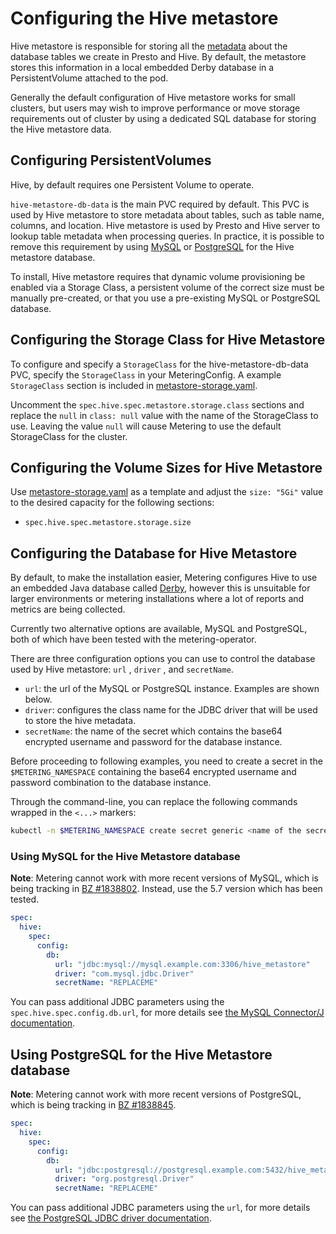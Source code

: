 # Configuring the Hive metastore

Hive metastore is responsible for storing all the [metadata](https://cwiki.apache.org/confluence/display/Hive/Design#Design-MetadataObjects) about the database tables we create in Presto and Hive.
By default, the metastore stores this information in a local embedded Derby database in a PersistentVolume attached to the pod.

Generally the default configuration of Hive metastore works for small clusters, but users may wish to improve performance or move storage requirements out of cluster by using a dedicated SQL database for storing the Hive metastore data.

## Configuring PersistentVolumes

Hive, by default requires one Persistent Volume to operate.

`hive-metastore-db-data` is the main PVC required by default.
This PVC is used by Hive metastore to store metadata about tables, such as table name, columns, and location.
Hive metastore is used by Presto and Hive server to lookup table metadata when processing queries.
In practice, it is possible to remove this requirement by using [MySQL](#use-mysql-for-the-hive-metastore-database) or [PostgreSQL](#use-postgresql-for-the-hive-metastore-database) for the Hive metastore database.

To install, Hive metastore requires that dynamic volume provisioning be enabled via a Storage Class, a persistent volume of the correct size must be manually pre-created, or that you use a pre-existing MySQL or PostgreSQL database.

## Configuring the Storage Class for Hive Metastore

To configure and specify a `StorageClass` for the hive-metastore-db-data PVC, specify the `StorageClass` in your MeteringConfig.
A example `StorageClass` section is included in [metastore-storage.yaml][metastore-storage-config].

Uncomment the `spec.hive.spec.metastore.storage.class` sections and replace the `null` in `class: null` value with the name of the StorageClass to use.
Leaving the value `null` will cause Metering to use the default StorageClass for the cluster.

## Configuring the Volume Sizes for Hive Metastore

Use [metastore-storage.yaml][metastore-storage-config] as a template and adjust the `size: "5Gi"` value to the desired capacity for the following sections:

- `spec.hive.spec.metastore.storage.size`

## Configuring the Database for Hive Metastore

By default, to make the installation easier, Metering configures Hive to use an embedded Java database called [Derby](https://db.apache.org/derby/#What+is+Apache+Derby%3F), however this is unsuitable for larger environments or metering installations where a lot of reports and metrics are being collected.

Currently two alternative options are available, MySQL and PostgreSQL, both of which have been tested with the metering-operator.

There are three configuration options you can use to control the database used by Hive metastore: `url` , `driver` , and `secretName`.

- `url`: the url of the MySQL or PostgreSQL instance. Examples are shown below.
- `driver`: configures the class name for the JDBC driver that will be used to store the hive metadata.
- `secretName`: the name of the secret which contains the base64 encrypted username and password for the database instance.

Before proceeding to following examples, you need to create a secret in the `$METERING_NAMESPACE` containing the base64 encrypted username and password combination to the database instance.

Through the command-line, you can replace the following commands wrapped in the `<...>` markers:

```bash
kubectl -n $METERING_NAMESPACE create secret generic <name of the secret> --from-literal=username=<database username> --from-literal=password=<database password>
```

### Using MySQL for the Hive Metastore database

**Note**: Metering cannot work with more recent versions of MySQL, which is being tracking in [BZ #1838802](https://bugzilla.redhat.com/show_bug.cgi?id=1838802). Instead, use the 5.7 version which has been tested.

```yaml
spec:
  hive:
    spec:
      config:
        db:
          url: "jdbc:mysql://mysql.example.com:3306/hive_metastore"
          driver: "com.mysql.jdbc.Driver"
          secretName: "REPLACEME"
```

You can pass additional JDBC parameters using the `spec.hive.spec.config.db.url`, for more details see [the MySQL Connector/J documentation](https://dev.mysql.com/doc/connector-j/5.1/en/connector-j-reference-configuration-properties.html).

## Using PostgreSQL for the Hive Metastore database

**Note**:  Metering cannot work with more recent versions of PostgreSQL, which is being tracking in [BZ #1838845](https://bugzilla.redhat.com/show_bug.cgi?id=1838845).

```yaml
spec:
  hive:
    spec:
      config:
        db:
          url: "jdbc:postgresql://postgresql.example.com:5432/hive_metastore"
          driver: "org.postgresql.Driver"
          secretName: "REPLACEME"
```

You can pass additional JDBC parameters using the `url`, for more details see [the PostgreSQL JDBC driver documentation](https://jdbc.postgresql.org/documentation/head/connect.html#connection-parameters).

[metastore-storage-config]: ../manifests/metering-config/metastore-storage.yaml
